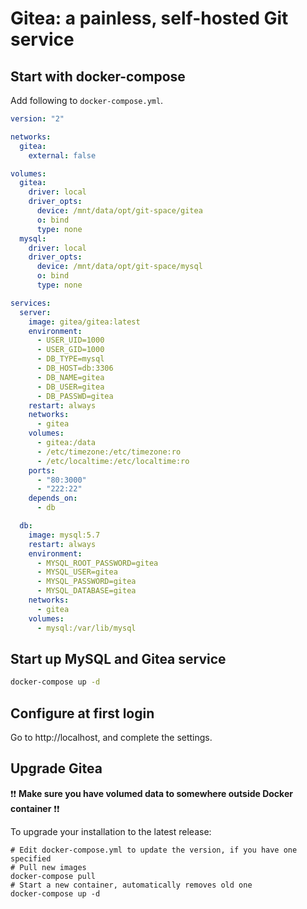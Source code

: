 # Gitea: a painless, self-hosted Git service

## Start with docker-compose

Add following to `docker-compose.yml`.

```yml
version: "2"

networks:
  gitea:
    external: false

volumes:
  gitea:
    driver: local
    driver_opts:
      device: /mnt/data/opt/git-space/gitea
      o: bind
      type: none
  mysql:
    driver: local
    driver_opts:
      device: /mnt/data/opt/git-space/mysql
      o: bind
      type: none

services:
  server:
    image: gitea/gitea:latest
    environment:
      - USER_UID=1000
      - USER_GID=1000
      - DB_TYPE=mysql
      - DB_HOST=db:3306
      - DB_NAME=gitea
      - DB_USER=gitea
      - DB_PASSWD=gitea
    restart: always
    networks:
      - gitea
    volumes:
      - gitea:/data
      - /etc/timezone:/etc/timezone:ro
      - /etc/localtime:/etc/localtime:ro
    ports:
      - "80:3000"
      - "222:22"
    depends_on:
      - db

  db:
    image: mysql:5.7
    restart: always
    environment:
      - MYSQL_ROOT_PASSWORD=gitea
      - MYSQL_USER=gitea
      - MYSQL_PASSWORD=gitea
      - MYSQL_DATABASE=gitea
    networks:
      - gitea
    volumes:
      - mysql:/var/lib/mysql
```

## Start up MySQL and Gitea service

```sh
docker-compose up -d
```

## Configure at first login

Go to http://localhost, and complete the settings.

## Upgrade Gitea

❗❗  **Make sure you have volumed data to somewhere outside Docker container**  ❗❗

To upgrade your installation to the latest release:

```
# Edit docker-compose.yml to update the version, if you have one specified
# Pull new images
docker-compose pull
# Start a new container, automatically removes old one
docker-compose up -d
```
<!--stackedit_data:
eyJoaXN0b3J5IjpbMTU2MTc5NDA2MiwtNjk0OTc4NTM2XX0=
-->